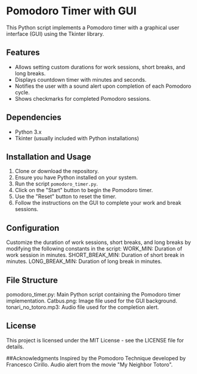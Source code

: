 # Pomodoro Timer with GUI

This Python script implements a Pomodoro timer with a graphical user interface (GUI) using the Tkinter library.

## Features

- Allows setting custom durations for work sessions, short breaks, and long breaks.
- Displays countdown timer with minutes and seconds.
- Notifies the user with a sound alert upon completion of each Pomodoro cycle.
- Shows checkmarks for completed Pomodoro sessions.

## Dependencies

- Python 3.x
- Tkinter (usually included with Python installations)

## Installation and Usage

1. Clone or download the repository.
2. Ensure you have Python installed on your system.
3. Run the script `pomodoro_timer.py`.
4. Click on the "Start" button to begin the Pomodoro timer.
5. Use the "Reset" button to reset the timer.
6. Follow the instructions on the GUI to complete your work and break sessions.

## Configuration
Customize the duration of work sessions, short breaks, and long breaks by modifying the following constants in the script:
WORK_MIN: Duration of work session in minutes.
SHORT_BREAK_MIN: Duration of short break in minutes.
LONG_BREAK_MIN: Duration of long break in minutes.
## File Structure
pomodoro_timer.py: Main Python script containing the Pomodoro timer implementation.
Catbus.png: Image file used for the GUI background.
tonari_no_totoro.mp3: Audio file used for the completion alert.
## License
This project is licensed under the MIT License - see the LICENSE file for details.

##Acknowledgments
Inspired by the Pomodoro Technique developed by Francesco Cirillo.
Audio alert from the movie "My Neighbor Totoro".
